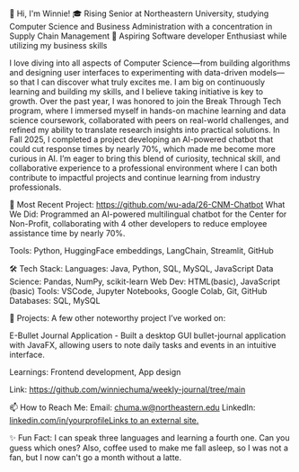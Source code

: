 👋 Hi, I'm Winnie!
🎓 Rising Senior at Northeastern University, studying Computer Science and Business Administration with a concentration in Supply Chain Management
🔭 Aspiring Software developer Enthusiast while utilizing my business skills 


I love diving into all aspects of Computer Science—from building algorithms and designing user interfaces to experimenting with data-driven models—so that I can discover what truly excites me. I am big on continuously learning and building my skills, and I believe taking initiative is key to growth. Over the past year, I was honored to join the Break Through Tech program, where I immersed myself in hands-on machine learning and data science coursework, collaborated with peers on real-world challenges, and refined my ability to translate research insights into practical solutions. In Fall 2025, I completed a project developing an AI-powered chatbot that could cut response times by nearly 70%, which made me become more curious in AI. I’m eager to bring this blend of curiosity, technical skill, and collaborative experience to a professional environment where I can both contribute to impactful projects and continue learning from industry professionals.


🎯 Most Recent Project: https://github.com/wu-ada/26-CNM-Chatbot
What We Did: Programmed an AI-powered multilingual chatbot for the Center for Non-Profit, collaborating with 4 other developers to reduce employee assistance time by nearly 70%.

Tools: Python, HuggingFace embeddings, LangChain, Streamlit, GitHub

 

🛠 Tech Stack:
Languages: Java, Python, SQL, MySQL, JavaScript
Data Science: Pandas, NumPy, scikit-learn
Web Dev: HTML(basic), JavaScript (basic)
Tools: VSCode, Jupyter Notebooks, Google Colab, Git, GitHub
Databases: SQL, MySQL
 

🚀 Projects:
A few other noteworthy project I’ve worked on:

E-Bullet Journal Application - Built a desktop GUI bullet-journal application with JavaFX, allowing users to note daily tasks and events in an intuitive interface.

Learnings: Frontend development, App design

Link: https://github.com/winniechuma/weekly-journal/tree/main
 

📫 How to Reach Me:
Email: chuma.w@northeastern.edu
LinkedIn: [linkedin.com/in/yourprofileLinks to an external site.](https://www.linkedin.com/in/winnie-chuma/)
 

✨ Fun Fact:
I can speak three languages and learning a fourth one. Can you guess which ones? Also, coffee used to make me fall asleep, so I was not a fan, but I now can't go a month without a latte.
